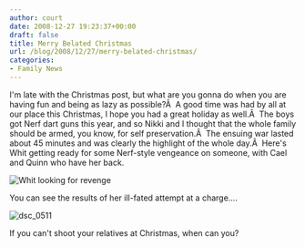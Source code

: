 ```yaml
---
author: court
date: 2008-12-27 19:23:37+00:00
draft: false
title: Merry Belated Christmas
url: /blog/2008/12/27/merry-belated-christmas/
categories:
- Family News
---
```


I'm late with the Christmas post, but what are you gonna do when you are having fun and being as lazy as possible?Â  A good time was had by all at our place this Christmas, I hope you had a great holiday as well.Â  The boys got Nerf dart guns this year, and so Nikki and I thought that the whole family should be armed, you know, for self preservation.Â  The ensuing war lasted about 45 minutes and was clearly the highlight of the whole day.Â  Here's Whit getting ready for some Nerf-style vengeance on someone, with Cael and Quinn who have her back.

![Whit looking for revenge](http://www.vallentyne.com/blog/wp-content/uploads/2008/12/dsc_0512-300x198.jpg)


You can see the results of her ill-fated attempt at a charge....

![dsc_0511](http://www.vallentyne.com/blog/wp-content/uploads/2008/12/dsc_0511-300x198.jpg)


If you can't shoot your relatives at Christmas, when can you?
